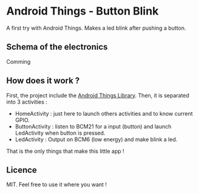 # Android Things - Button Blink

A first try with Android Things. Makes a led blink after pushing a button.

## Schema of the electronics

Comming

## How does it work ?

First, the project include the [Android Things Library](https://developer.android.com/things/sdk/index.html). Then, it is separated into 3 activities :
 * HomeActivity : just here to launch others activities and to know current GPIO.
 * ButtonActivity : listen to BCM21 for a input (button) and launch LedActivity when button is pressed.
 * LedActivity : Output on BCM6 (low energy) and make blink a led.
 
That is the only things that make this little app !

## Licence

MIT. Feel free to use it where you want !
